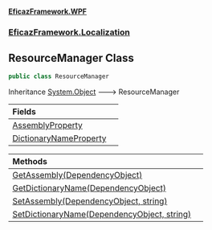 #### [EficazFramework.WPF](EficazFrameworkWPF.md 'EficazFramework WPF')
### [EficazFramework.Localization](EficazFrameworkWPF.md#EficazFramework.Localization 'EficazFramework.Localization')

## ResourceManager Class

```csharp
public class ResourceManager
```

Inheritance [System.Object](https://docs.microsoft.com/en-us/dotnet/api/System.Object 'System.Object') &#129106; ResourceManager

| Fields | |
| :--- | :--- |
| [AssemblyProperty](EficazFramework.Localization/ResourceManager/AssemblyProperty.md 'EficazFramework.Localization.ResourceManager.AssemblyProperty') | |
| [DictionaryNameProperty](EficazFramework.Localization/ResourceManager/DictionaryNameProperty.md 'EficazFramework.Localization.ResourceManager.DictionaryNameProperty') | |

| Methods | |
| :--- | :--- |
| [GetAssembly(DependencyObject)](EficazFramework.Localization/ResourceManager/GetAssembly(DependencyObject).md 'EficazFramework.Localization.ResourceManager.GetAssembly(System.Windows.DependencyObject)') | |
| [GetDictionaryName(DependencyObject)](EficazFramework.Localization/ResourceManager/GetDictionaryName(DependencyObject).md 'EficazFramework.Localization.ResourceManager.GetDictionaryName(System.Windows.DependencyObject)') | |
| [SetAssembly(DependencyObject, string)](EficazFramework.Localization/ResourceManager/SetAssembly(DependencyObject,string).md 'EficazFramework.Localization.ResourceManager.SetAssembly(System.Windows.DependencyObject, string)') | |
| [SetDictionaryName(DependencyObject, string)](EficazFramework.Localization/ResourceManager/SetDictionaryName(DependencyObject,string).md 'EficazFramework.Localization.ResourceManager.SetDictionaryName(System.Windows.DependencyObject, string)') | |
